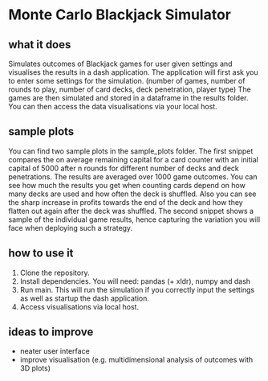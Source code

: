 # Monte Carlo Blackjack Simulator

## what it does
Simulates outcomes of Blackjack games for user given settings and visualises the results in a dash application.
The application will first ask you to enter some settings for the simulation. (number of games, number of rounds to play, number of card decks, deck penetration, player type) The games are then simulated and stored in a dataframe in the results folder. You can then access the data visualisations via your local host.

## sample plots
You can find two sample plots in the sample_plots folder.
The first snippet compares the on average remaining capital for a card counter with an initial capital of 5000 after n rounds for different number of decks and deck penetrations. The results are averaged over 1000 game outcomes. You can see how much the results you get when counting cards depend on how many decks are used and how often the deck is shuffled. Also you can see the sharp increase in profits towards the end of the deck and how they flatten out again after the deck was shuffled.
The second snippet shows a sample of the individual game results, hence capturing the variation you will face when deploying such a strategy.

## how to use it
1. Clone the repository.
2. Install dependencies. You will need: pandas (+ xldr), numpy and dash
3. Run main. This will run the simulation if you correctly input the settings as well as startup the dash application.
4. Access visualisations via local host.

## ideas to improve
- neater user interface
- improve visualisation (e.g. multidimensional analysis of outcomes with 3D plots)
